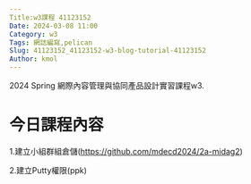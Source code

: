 ```yaml
---
Title:w3課程 41123152
Date: 2024-03-08 11:00
Category: w3
Tags: 網誌編寫,pelican
Slug: 41123152_41123152-w3-blog-tutorial-41123152
Author: kmol
---
```


2024 Spring 網際內容管理與協同產品設計實習課程w3.

<!-- PELICAN_END_SUMMARY -->

# 今日課程內容

1.建立小組群組倉儲(https://github.com/mdecd2024/2a-midag2)

2.建立Putty權限(ppk)